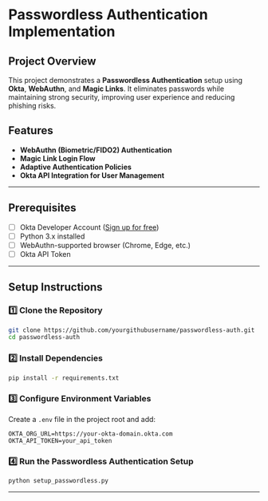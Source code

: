 # Passwordless Authentication Implementation

## Project Overview
This project demonstrates a **Passwordless Authentication** setup using **Okta**, **WebAuthn**, and **Magic Links**. It eliminates passwords while maintaining strong security, improving user experience and reducing phishing risks.

## Features
- **WebAuthn (Biometric/FIDO2) Authentication**
- **Magic Link Login Flow**
- **Adaptive Authentication Policies**
- **Okta API Integration for User Management**

---

## Prerequisites
- [ ] Okta Developer Account ([Sign up for free](https://developer.okta.com/))
- [ ] Python 3.x installed
- [ ] WebAuthn-supported browser (Chrome, Edge, etc.)
- [ ] Okta API Token

---

## Setup Instructions

### 1️⃣ Clone the Repository
```bash
git clone https://github.com/yourgithubusername/passwordless-auth.git
cd passwordless-auth
```

### 2️⃣ Install Dependencies
```bash
pip install -r requirements.txt
```

### 3️⃣ Configure Environment Variables
Create a `.env` file in the project root and add:
```
OKTA_ORG_URL=https://your-okta-domain.okta.com
OKTA_API_TOKEN=your_api_token
```

### 4️⃣ Run the Passwordless Authentication Setup
```bash
python setup_passwordless.py
```

---



